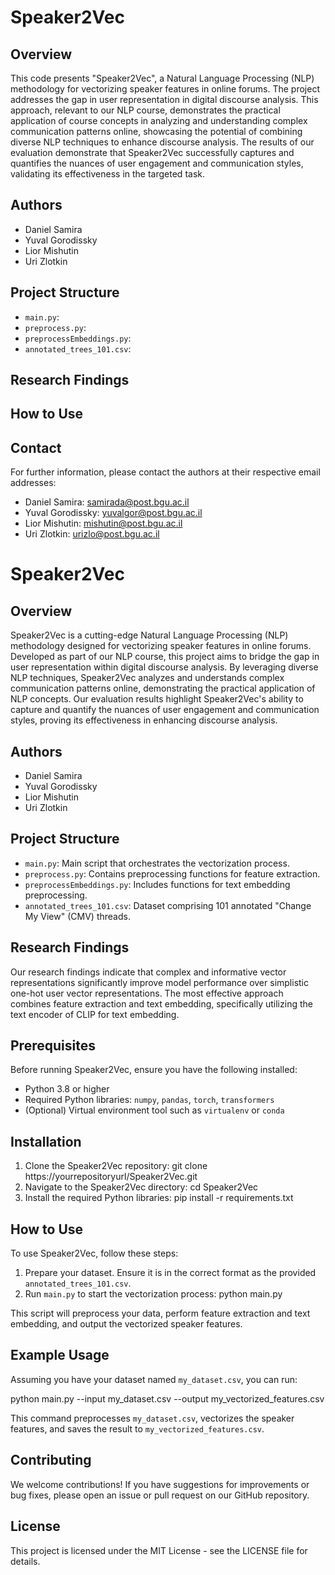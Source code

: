 # Speaker2Vec

## Overview

This code presents "Speaker2Vec", a Natural Language Processing (NLP) methodology for vectorizing speaker features in online forums. The project addresses the gap in user representation in digital discourse analysis.
This approach, relevant to our NLP course, demonstrates the practical application of course concepts in analyzing and understanding complex communication patterns online, showcasing the potential of combining diverse NLP techniques to enhance discourse analysis.
The results of our evaluation demonstrate that Speaker2Vec successfully captures and quantifies the nuances of user engagement and communication styles, validating its effectiveness in the targeted task.

## Authors

- Daniel Samira
- Yuval Gorodissky
- Lior Mishutin
- Uri Zlotkin

## Project Structure

- `main.py`: 
- `preprocess.py`: 
- `preprocessEmbeddings.py`: 
- `annotated_trees_101.csv`: 

## Research Findings


## How to Use



## Contact

For further information, please contact the authors at their respective email addresses:

- Daniel Samira: samirada@post.bgu.ac.il
- Yuval Gorodissky: yuvalgor@post.bgu.ac.il
- Lior Mishutin: mishutin@post.bgu.ac.il
- Uri Zlotkin: urizlo@post.bgu.ac.il


# Speaker2Vec

## Overview

Speaker2Vec is a cutting-edge Natural Language Processing (NLP) methodology designed for vectorizing speaker features in online forums. Developed as part of our NLP course, this project aims to bridge the gap in user representation within digital discourse analysis. By leveraging diverse NLP techniques, Speaker2Vec analyzes and understands complex communication patterns online, demonstrating the practical application of NLP concepts. Our evaluation results highlight Speaker2Vec's ability to capture and quantify the nuances of user engagement and communication styles, proving its effectiveness in enhancing discourse analysis.

## Authors

- Daniel Samira
- Yuval Gorodissky
- Lior Mishutin
- Uri Zlotkin

## Project Structure

- `main.py`: Main script that orchestrates the vectorization process.
- `preprocess.py`: Contains preprocessing functions for feature extraction.
- `preprocessEmbeddings.py`: Includes functions for text embedding preprocessing.
- `annotated_trees_101.csv`: Dataset comprising 101 annotated "Change My View" (CMV) threads.

## Research Findings

Our research findings indicate that complex and informative vector representations significantly improve model performance over simplistic one-hot user vector representations. The most effective approach combines feature extraction and text embedding, specifically utilizing the text encoder of CLIP for text embedding.

## Prerequisites

Before running Speaker2Vec, ensure you have the following installed:
- Python 3.8 or higher
- Required Python libraries: `numpy`, `pandas`, `torch`, `transformers`
- (Optional) Virtual environment tool such as `virtualenv` or `conda`

## Installation

1. Clone the Speaker2Vec repository:
git clone https://yourrepositoryurl/Speaker2Vec.git
2. Navigate to the Speaker2Vec directory:
cd Speaker2Vec
3. Install the required Python libraries:
pip install -r requirements.txt


## How to Use

To use Speaker2Vec, follow these steps:

1. Prepare your dataset. Ensure it is in the correct format as the provided `annotated_trees_101.csv`.
2. Run `main.py` to start the vectorization process:
python main.py

This script will preprocess your data, perform feature extraction and text embedding, and output the vectorized speaker features.

## Example Usage

Assuming you have your dataset named `my_dataset.csv`, you can run:

python main.py --input my_dataset.csv --output my_vectorized_features.csv

This command preprocesses `my_dataset.csv`, vectorizes the speaker features, and saves the result to `my_vectorized_features.csv`.

## Contributing

We welcome contributions! If you have suggestions for improvements or bug fixes, please open an issue or pull request on our GitHub repository.

## License

This project is licensed under the MIT License - see the LICENSE file for details.

